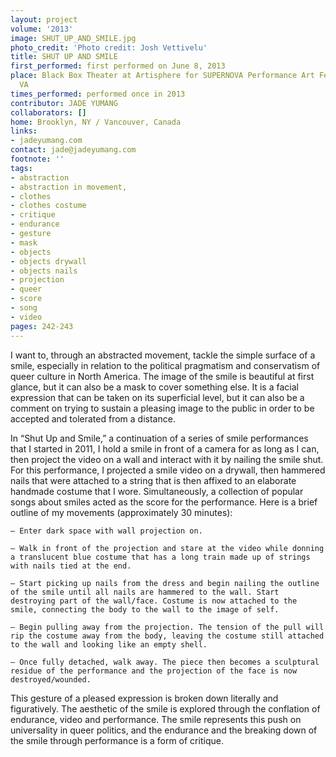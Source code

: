 ```yaml
---
layout: project
volume: '2013'
image: SHUT_UP_AND_SMILE.jpg
photo_credit: 'Photo credit: Josh Vettivelu'
title: SHUT UP AND SMILE
first_performed: first performed on June 8, 2013
place: Black Box Theater at Artisphere for SUPERNOVA Performance Art Festival, Rosslyn,
  VA
times_performed: performed once in 2013
contributor: JADE YUMANG
collaborators: []
home: Brooklyn, NY / Vancouver, Canada
links:
- jadeyumang.com
contact: jade@jadeyumang.com
footnote: ''
tags:
- abstraction
- abstraction in movement,
- clothes
- clothes costume
- critique
- endurance
- gesture
- mask
- objects
- objects drywall
- objects nails
- projection
- queer
- score
- song
- video
pages: 242-243
---
```


I want to, through an abstracted movement, tackle the simple surface of a smile, especially in relation to the political pragmatism and conservatism of queer culture in North America. The image of the smile is beautiful at first glance, but it can also be a mask to cover something else. It is a facial expression that can be taken on its superficial level, but it can also be a comment on trying to sustain a pleasing image to the public in order to be accepted and tolerated from a distance.

In “Shut Up and Smile,” a continuation of a series of smile performances that I started in 2011, I hold a smile in front of a camera for as long as I can, then project the video on a wall and interact with it by nailing the smile shut. For this performance, I projected a smile video on a drywall, then hammered nails that were attached to a string that is then affixed to an elaborate handmade costume that I wore. Simultaneously, a collection of popular songs about smiles acted as the score for the performance. Here is a brief outline of my movements (approximately 30 minutes):

	– Enter dark space with wall projection on.

	– Walk in front of the projection and stare at the video while donning a translucent blue costume that has a long train made up of strings with nails tied at the end.

	– Start picking up nails from the dress and begin nailing the outline of the smile until all nails are hammered to the wall. Start destroying part of the wall/face. Costume is now attached to the smile, connecting the body to the wall to the image of self.

	– Begin pulling away from the projection. The tension of the pull will rip the costume away from the body, leaving the costume still attached to the wall and looking like an empty shell.

	– Once fully detached, walk away. The piece then becomes a sculptural residue of the performance and the projection of the face is now destroyed/wounded.

This gesture of a pleased expression is broken down literally and figuratively. The aesthetic of the smile is explored through the conflation of endurance, video and performance. The smile represents this push on universality in queer politics, and the endurance and the breaking down of the smile through performance is a form of critique.
